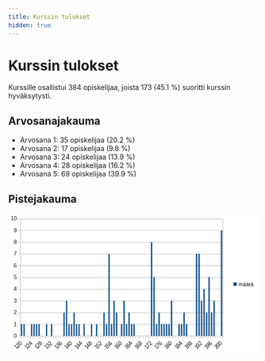 ```yaml
---
title: Kurssin tulokset
hidden: true
---
```


# Kurssin tulokset

Kurssille osallistui 384 opiskelijaa, joista 173 (45.1 %) suoritti kurssin hyväksytysti.

## Arvosanajakauma

* Arvosana 1: 35 opiskelijaa (20.2 %)
* Arvosana 2: 17 opiskelijaa (9.8 %)
* Arvosana 3: 24 opiskelijaa (13.9 %)
* Arvosana 4: 28 opiskelijaa (16.2 %)
* Arvosana 5: 69 opiskelijaa (39.9 %)

## Pistejakauma

<img src="jakauma.png">

